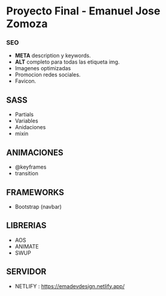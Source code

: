 # Proyecto Final - Emanuel Jose Zomoza 

<h3>SEO</h3>

* **META** description y keywords.
* **ALT** completo para todas las etiqueta img.
* Imagenes optimizadas
* Promocion redes sociales.
* Favicon.

## SASS

* Partials
* Variables
* Anidaciones
* mixin

## ANIMACIONES

* @keyframes
* transition

## FRAMEWORKS

* Bootstrap (navbar)

## LIBRERIAS
* AOS
* ANIMATE
* SWUP

## SERVIDOR
* NETLIFY : https://emadevdesign.netlify.app/
